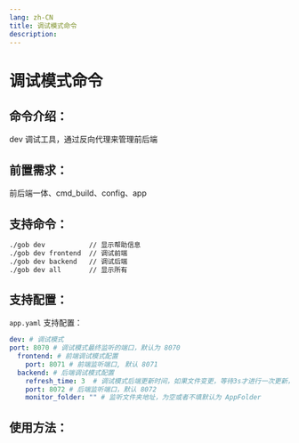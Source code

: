 ```yaml
---
lang: zh-CN
title: 调试模式命令
description:
---
```

# 调试模式命令

## 命令介绍：
dev 调试工具，通过反向代理来管理前后端
## 前置需求：
前后端一体、cmd_build、config、app
## 支持命令：
```sh
./gob dev 			// 显示帮助信息
./gob dev frontend 	// 调试前端
./gob dev backend  	// 调试后端
./gob dev all  		// 显示所有
```
## 支持配置：
`app.yaml` 支持配置：
```yaml
dev: # 调试模式
port: 8070 # 调试模式最终监听的端口，默认为 8070
  frontend: # 前端调试模式配置
	port: 8071 # 前端监听端口, 默认 8071
  backend: # 后端调试模式配置
	refresh_time: 3  # 调试模式后端更新时间，如果文件变更，等待3s才进行一次更新，能让频繁保存变更更为顺畅, 默认1s
	port: 8072 # 后端监听端口，默认 8072
	monitor_folder: "" # 监听文件夹地址，为空或者不填默认为 AppFolder
```

## 使用方法：


